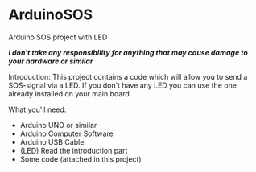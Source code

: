 # ArduinoSOS
Arduino SOS project with LED

***I don't take any responsibility for anything that may cause damage to your hardware or similar***

Introduction:
This project contains a code which will allow you to send a SOS-signal via a LED.
If you don't have any LED you can use the one already installed on your main board.

What you'll need:
* Arduino UNO or similar
* Arduino Computer Software
* Arduino USB Cable
* (LED) Read the introduction part
* Some code (attached in this project)
